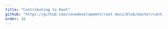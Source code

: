 ```yaml
---
title: "Contributing to Root"
github: "https://github.com/conedevelopment/root-docs/blob/master/contribution.md"
order: 10
---
```

